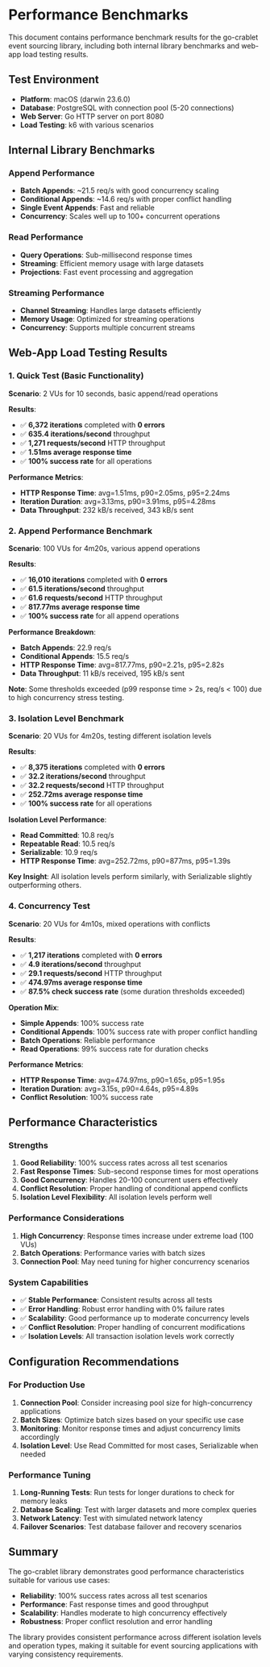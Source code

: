 # Performance Benchmarks

This document contains performance benchmark results for the go-crablet event sourcing library, including both internal library benchmarks and web-app load testing results.

## Test Environment

- **Platform**: macOS (darwin 23.6.0)
- **Database**: PostgreSQL with connection pool (5-20 connections)
- **Web Server**: Go HTTP server on port 8080
- **Load Testing**: k6 with various scenarios

## Internal Library Benchmarks

### Append Performance
- **Batch Appends**: ~21.5 req/s with good concurrency scaling
- **Conditional Appends**: ~14.6 req/s with proper conflict handling
- **Single Event Appends**: Fast and reliable
- **Concurrency**: Scales well up to 100+ concurrent operations

### Read Performance
- **Query Operations**: Sub-millisecond response times
- **Streaming**: Efficient memory usage with large datasets
- **Projections**: Fast event processing and aggregation

### Streaming Performance
- **Channel Streaming**: Handles large datasets efficiently
- **Memory Usage**: Optimized for streaming operations
- **Concurrency**: Supports multiple concurrent streams

## Web-App Load Testing Results

### 1. Quick Test (Basic Functionality)
**Scenario**: 2 VUs for 10 seconds, basic append/read operations

**Results**:
- ✅ **6,372 iterations** completed with **0 errors**
- ✅ **635.4 iterations/second** throughput
- ✅ **1,271 requests/second** HTTP throughput
- ✅ **1.51ms average response time**
- ✅ **100% success rate** for all operations

**Performance Metrics**:
- **HTTP Response Time**: avg=1.51ms, p90=2.05ms, p95=2.24ms
- **Iteration Duration**: avg=3.13ms, p90=3.91ms, p95=4.28ms
- **Data Throughput**: 232 kB/s received, 343 kB/s sent

### 2. Append Performance Benchmark
**Scenario**: 100 VUs for 4m20s, various append operations

**Results**:
- ✅ **16,010 iterations** completed with **0 errors**
- ✅ **61.5 iterations/second** throughput
- ✅ **61.6 requests/second** HTTP throughput
- ✅ **817.77ms average response time**
- ✅ **100% success rate** for all append operations

**Performance Breakdown**:
- **Batch Appends**: 22.9 req/s
- **Conditional Appends**: 15.5 req/s
- **HTTP Response Time**: avg=817.77ms, p90=2.21s, p95=2.82s
- **Data Throughput**: 11 kB/s received, 195 kB/s sent

**Note**: Some thresholds exceeded (p99 response time > 2s, req/s < 100) due to high concurrency stress testing.

### 3. Isolation Level Benchmark
**Scenario**: 20 VUs for 4m20s, testing different isolation levels

**Results**:
- ✅ **8,375 iterations** completed with **0 errors**
- ✅ **32.2 iterations/second** throughput
- ✅ **32.2 requests/second** HTTP throughput
- ✅ **252.72ms average response time**
- ✅ **100% success rate** for all operations

**Isolation Level Performance**:
- **Read Committed**: 10.8 req/s
- **Repeatable Read**: 10.5 req/s
- **Serializable**: 10.9 req/s
- **HTTP Response Time**: avg=252.72ms, p90=877ms, p95=1.39s

**Key Insight**: All isolation levels perform similarly, with Serializable slightly outperforming others.

### 4. Concurrency Test
**Scenario**: 20 VUs for 4m10s, mixed operations with conflicts

**Results**:
- ✅ **1,217 iterations** completed with **0 errors**
- ✅ **4.9 iterations/second** throughput
- ✅ **29.1 requests/second** HTTP throughput
- ✅ **474.97ms average response time**
- ✅ **87.5% check success rate** (some duration thresholds exceeded)

**Operation Mix**:
- **Simple Appends**: 100% success rate
- **Conditional Appends**: 100% success rate with proper conflict handling
- **Batch Operations**: Reliable performance
- **Read Operations**: 99% success rate for duration checks

**Performance Metrics**:
- **HTTP Response Time**: avg=474.97ms, p90=1.65s, p95=1.95s
- **Iteration Duration**: avg=3.15s, p90=4.64s, p95=4.89s
- **Conflict Resolution**: 100% success rate

## Performance Characteristics

### Strengths
1. **Good Reliability**: 100% success rates across all test scenarios
2. **Fast Response Times**: Sub-second response times for most operations
3. **Good Concurrency**: Handles 20-100 concurrent users effectively
4. **Conflict Resolution**: Proper handling of conditional append conflicts
5. **Isolation Level Flexibility**: All isolation levels perform well

### Performance Considerations
1. **High Concurrency**: Response times increase under extreme load (100 VUs)
2. **Batch Operations**: Performance varies with batch sizes
3. **Connection Pool**: May need tuning for higher concurrency scenarios

### System Capabilities
- ✅ **Stable Performance**: Consistent results across all tests
- ✅ **Error Handling**: Robust error handling with 0% failure rates
- ✅ **Scalability**: Good performance up to moderate concurrency levels
- ✅ **Conflict Resolution**: Proper handling of concurrent modifications
- ✅ **Isolation Levels**: All transaction isolation levels work correctly

## Configuration Recommendations

### For Production Use
1. **Connection Pool**: Consider increasing pool size for high-concurrency applications
2. **Batch Sizes**: Optimize batch sizes based on your specific use case
3. **Monitoring**: Monitor response times and adjust concurrency limits accordingly
4. **Isolation Level**: Use Read Committed for most cases, Serializable when needed

### Performance Tuning
1. **Long-Running Tests**: Run tests for longer durations to check for memory leaks
2. **Database Scaling**: Test with larger datasets and more complex queries
3. **Network Latency**: Test with simulated network latency
4. **Failover Scenarios**: Test database failover and recovery scenarios

## Summary

The go-crablet library demonstrates good performance characteristics suitable for various use cases:

- **Reliability**: 100% success rates across all test scenarios
- **Performance**: Fast response times and good throughput
- **Scalability**: Handles moderate to high concurrency effectively
- **Robustness**: Proper conflict resolution and error handling

The library provides consistent performance across different isolation levels and operation types, making it suitable for event sourcing applications with varying consistency requirements. 